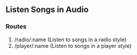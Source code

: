## Listen Songs in Audio

### Routes
1. /radio/:name (Listen to songs in a radio style)
2. /player/:name (Listen to songs in a player style)
